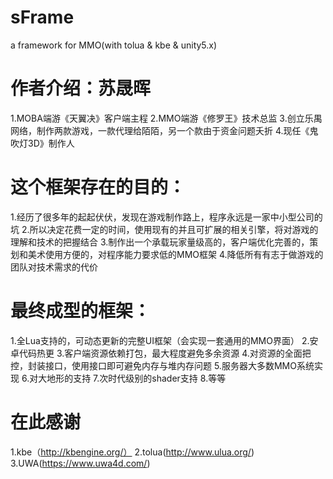 # sFrame
a framework for MMO(with tolua &amp; kbe &amp; unity5.x)

# 作者介绍：苏晟晖
1.MOBA端游《天翼决》客户端主程
2.MMO端游《修罗王》技术总监
3.创立乐禺网络，制作两款游戏，一款代理给陌陌，另一个款由于资金问题夭折
4.现任《鬼吹灯3D》制作人


# 这个框架存在的目的：
1.经历了很多年的起起伏伏，发现在游戏制作路上，程序永远是一家中小型公司的坑
2.所以决定花费一定的时间，使用现有的并且可扩展的相关引擎，将对游戏的理解和技术的把握结合
3.制作出一个承载玩家量级高的，客户端优化完善的，策划和美术使用方便的，对程序能力要求低的MMO框架
4.降低所有有志于做游戏的团队对技术需求的代价

# 最终成型的框架：
1.全Lua支持的，可动态更新的完整UI框架（会实现一套通用的MMO界面）
2.安卓代码热更
3.客户端资源依赖打包，最大程度避免多余资源
4.对资源的全面把控，封装接口，使用接口即可避免内存与堆内存问题
5.服务器大多数MMO系统实现
6.对大地形的支持
7.次时代级别的shader支持
8.等等


# 在此感谢
1.kbe（http://kbengine.org/）
2.tolua(http://www.ulua.org/)
3.UWA(https://www.uwa4d.com/)
